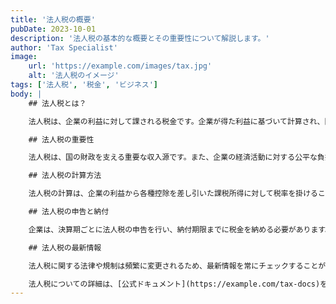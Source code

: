 ```yaml
---
title: '法人税の概要'
pubDate: 2023-10-01
description: '法人税の基本的な概要とその重要性について解説します。'
author: 'Tax Specialist'
image:
    url: 'https://example.com/images/tax.jpg'
    alt: '法人税のイメージ'
tags: ['法人税', '税金', 'ビジネス']
body: |
    ## 法人税とは？

    法人税は、企業の利益に対して課される税金です。企業が得た利益に基づいて計算され、国や地方自治体に納められます。

    ## 法人税の重要性

    法人税は、国の財政を支える重要な収入源です。また、企業の経済活動に対する公平な負担を求めるための手段でもあります。

    ## 法人税の計算方法

    法人税の計算は、企業の利益から各種控除を差し引いた課税所得に対して税率を掛けることで行われます。具体的な計算方法は国や地域によって異なります。

    ## 法人税の申告と納付

    企業は、決算期ごとに法人税の申告を行い、納付期限までに税金を納める必要があります。申告書の作成や納付手続きは、税理士などの専門家に依頼することが一般的です。

    ## 法人税の最新情報

    法人税に関する法律や規制は頻繁に変更されるため、最新情報を常にチェックすることが重要です。公式の税務署のウェブサイトや専門家のアドバイスを参考にしましょう。

    法人税についての詳細は、[公式ドキュメント](https://example.com/tax-docs)をご覧ください。
---
```

